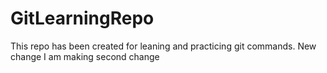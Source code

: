 # GitLearningRepo

This repo has been created for leaning and practicing git commands.
New change
I am making second change

